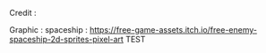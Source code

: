 
Credit :

Graphic :
spaceship : https://free-game-assets.itch.io/free-enemy-spaceship-2d-sprites-pixel-art
TEST
